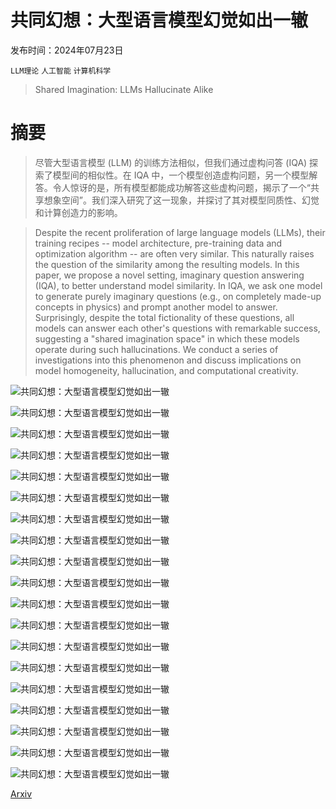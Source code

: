 # 共同幻想：大型语言模型幻觉如出一辙

发布时间：2024年07月23日

`LLM理论` `人工智能` `计算机科学`

> Shared Imagination: LLMs Hallucinate Alike

# 摘要

> 尽管大型语言模型 (LLM) 的训练方法相似，但我们通过虚构问答 (IQA) 探索了模型间的相似性。在 IQA 中，一个模型创造虚构问题，另一个模型解答。令人惊讶的是，所有模型都能成功解答这些虚构问题，揭示了一个“共享想象空间”。我们深入研究了这一现象，并探讨了其对模型同质性、幻觉和计算创造力的影响。

> Despite the recent proliferation of large language models (LLMs), their training recipes -- model architecture, pre-training data and optimization algorithm -- are often very similar. This naturally raises the question of the similarity among the resulting models. In this paper, we propose a novel setting, imaginary question answering (IQA), to better understand model similarity. In IQA, we ask one model to generate purely imaginary questions (e.g., on completely made-up concepts in physics) and prompt another model to answer. Surprisingly, despite the total fictionality of these questions, all models can answer each other's questions with remarkable success, suggesting a "shared imagination space" in which these models operate during such hallucinations. We conduct a series of investigations into this phenomenon and discuss implications on model homogeneity, hallucination, and computational creativity.

![共同幻想：大型语言模型幻觉如出一辙](../../../paper_images/2407.16604/x1.png)

![共同幻想：大型语言模型幻觉如出一辙](../../../paper_images/2407.16604/x2.png)

![共同幻想：大型语言模型幻觉如出一辙](../../../paper_images/2407.16604/x3.png)

![共同幻想：大型语言模型幻觉如出一辙](../../../paper_images/2407.16604/x4.png)

![共同幻想：大型语言模型幻觉如出一辙](../../../paper_images/2407.16604/x5.png)

![共同幻想：大型语言模型幻觉如出一辙](../../../paper_images/2407.16604/x6.png)

![共同幻想：大型语言模型幻觉如出一辙](../../../paper_images/2407.16604/x7.png)

![共同幻想：大型语言模型幻觉如出一辙](../../../paper_images/2407.16604/x8.png)

![共同幻想：大型语言模型幻觉如出一辙](../../../paper_images/2407.16604/x9.png)

![共同幻想：大型语言模型幻觉如出一辙](../../../paper_images/2407.16604/x10.png)

![共同幻想：大型语言模型幻觉如出一辙](../../../paper_images/2407.16604/x11.png)

![共同幻想：大型语言模型幻觉如出一辙](../../../paper_images/2407.16604/x12.png)

![共同幻想：大型语言模型幻觉如出一辙](../../../paper_images/2407.16604/x13.png)

![共同幻想：大型语言模型幻觉如出一辙](../../../paper_images/2407.16604/x14.png)

![共同幻想：大型语言模型幻觉如出一辙](../../../paper_images/2407.16604/x15.png)

![共同幻想：大型语言模型幻觉如出一辙](../../../paper_images/2407.16604/x16.png)

![共同幻想：大型语言模型幻觉如出一辙](../../../paper_images/2407.16604/x17.png)

![共同幻想：大型语言模型幻觉如出一辙](../../../paper_images/2407.16604/x18.png)

![共同幻想：大型语言模型幻觉如出一辙](../../../paper_images/2407.16604/x19.png)

[Arxiv](https://arxiv.org/abs/2407.16604)